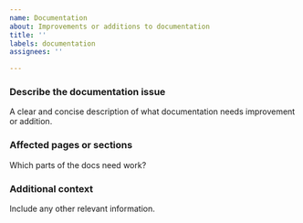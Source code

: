 ```yaml
---
name: Documentation
about: Improvements or additions to documentation
title: ''
labels: documentation
assignees: ''

---
```


### **Describe the documentation issue**
A clear and concise description of what documentation needs improvement or addition.

### **Affected pages or sections**
Which parts of the docs need work?

### **Additional context**
Include any other relevant information.